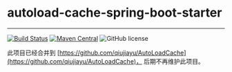 # autoload-cache-spring-boot-starter
---------------------------------------------
[![Build Status](http://img.shields.io/travis/qiujiayu/autoload-cache-spring-boot-starter.svg?style=flat&branch=master)](https://travis-ci.org/qiujiayu/autoload-cache-spring-boot-starter)
[![Maven Central](https://img.shields.io/maven-central/v/com.github.qiujiayu/autoload-cache-spring-boot-starter.svg?style=flat-square)](https://maven-badges.herokuapp.com/maven-central/com.github.qiujiayu/autoload-cache-spring-boot-starter/)
![GitHub license](https://img.shields.io/github/license/qiujiayu/autoload-cache-spring-boot-starter.svg?style=flat-square)


此项目已经合并到 [https://github.com/qiujiayu/AutoLoadCache](https://github.com/qiujiayu/AutoLoadCache)， 后期不再维护此项目。
